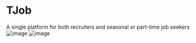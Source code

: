 # TJob
A single platform for both recruiters and seasonal or part-time job seekers
![image](https://user-images.githubusercontent.com/80030744/192135540-766d66f5-219b-45f6-8f5b-3db4950171e4.png)
![image](https://user-images.githubusercontent.com/80030744/192135644-79c2dc6c-ced5-4b5b-a689-2e66e7afaf58.png)
